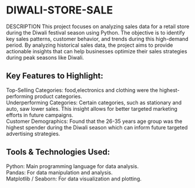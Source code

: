 # DIWALI-STORE-SALE
DESCRIPTION
This project focuses on analyzing sales data for a retail store during the Diwali festival season using Python. The objective is to identify key sales patterns, customer behavior, and trends during this high-demand period. By analyzing historical sales data, the project aims to provide actionable insights that can help businesses optimize their sales strategies during peak seasons like Diwali.

##  Key Features to Highlight:
Top-Selling Categories: food,electronics and clothing were the highest-performing product categories.<br/>
Underperforming Categories: Certain categories, such as stationary and auto, saw lower sales. This insight allows for better targeted marketing efforts in future campaigns.<br/>
Customer Demographics: Found that the 26-35 years age group was the highest spender during the Diwali season  which can inform future targeted advertising strategies.<br/>

## Tools & Technologies Used:
Python: Main programming language for data analysis.<br/>
Pandas: For data manipulation and analysis.<br/>
Matplotlib / Seaborn: For data visualization and plotting.<br/>



